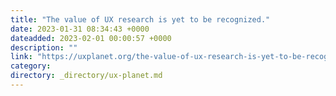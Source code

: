 ```yaml
---
title: "The value of UX research is yet to be recognized."
date: 2023-01-31 08:34:43 +0000
dateadded: 2023-02-01 00:00:57 +0000
description: ""
link: "https://uxplanet.org/the-value-of-ux-research-is-yet-to-be-recognized-d3e36167e5f1?source=rss----819cc2aaeee0---4"
category:
directory: _directory/ux-planet.md
---
```

